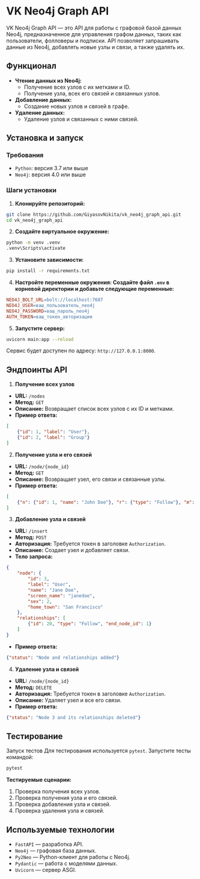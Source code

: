 # VK Neo4j Graph API
VK Neo4j Graph API — это API для работы с графовой базой данных Neo4j, предназначенное для управления графом данных, таких как пользователи, фолловеры и подписки. API позволяет запрашивать данные из Neo4j, добавлять новые узлы и связи, а также удалять их.

## Функционал
- **Чтение данных из Neo4j:**
  - Получение всех узлов с их метками и ID.
  - Получение узла, всех его связей и связанных узлов.
- **Добавление данных:**
  - Создание новых узлов и связей в графе.
- **Удаление данных:**
  - Удаление узлов и связанных с ними связей.
## Установка и запуск
### Требования
- `Python`: версия 3.7 или выше
- `Neo4j`: версия 4.0 или выше
### Шаги установки
1. **Клонируйте репозиторий:**

```bash
git clone https://github.com/GiyasovNikita/vk_neo4j_graph_api.git
cd vk_neo4j_graph_api
```
2. **Создайте виртуальное окружение:**

```bash
python -m venv .venv
.venv\Scripts\activate
```
3. **Установите зависимости:**

```bash
pip install -r requirements.txt
```
4. **Настройте переменные окружения: Создайте файл `.env` в корневой директории и добавьте следующие переменные:**

```makefile
NEO4J_BOLT_URL=bolt://localhost:7687
NEO4J_USER=ваш_пользователь_neo4j
NEO4J_PASSWORD=ваш_пароль_neo4j
AUTH_TOKEN=ваш_токен_авторизации
```
5. **Запустите сервер:**

```bash
uvicorn main:app --reload
```
Сервис будет доступен по адресу: `http://127.0.0.1:8000`.

## Эндпоинты API
1. **Получение всех узлов**
- **URL:** `/nodes`
- **Метод:** `GET`
- **Описание:** Возвращает список всех узлов с их ID и метками.
- **Пример ответа:**
```json
[
    {"id": 1, "label": "User"},
    {"id": 2, "label": "Group"}
]
```
2. **Получение узла и его связей**
- **URL:** `/node/{node_id}`
- **Метод:** `GET`
- **Описание:** Возвращает узел, его связи и связанные узлы.
- **Пример ответа:**
```json
[
    {"n": {"id": 1, "name": "John Doe"}, "r": {"type": "Follow"}, "m": {"id": 2, "name": "Jane Doe"}}
]
```
3. **Добавление узла и связей**
- **URL:** `/insert`
- **Метод:** `POST`
- **Авторизация:** Требуется токен в заголовке `Authorization`.
- **Описание:** Создает узел и добавляет связи.
- **Тело запроса:**
```json
{
    "node": {
        "id": 3,
        "label": "User",
        "name": "Jane Doe",
        "screen_name": "janedoe",
        "sex": 2,
        "home_town": "San Francisco"
    },
    "relationships": [
        {"id": 20, "type": "Follow", "end_node_id": 1}
    ]
}
```
- **Пример ответа:**
```json
{"status": "Node and relationships added"}
```
4. **Удаление узла и связей**
- **URL:** `/node/{node_id}`
- **Метод:** `DELETE`
- **Авторизация:** Требуется токен в заголовке `Authorization`.
- **Описание:** Удаляет узел и все его связи.
- **Пример ответа:**
```json
{"status": "Node 3 and its relationships deleted"}
```
## Тестирование
Запуск тестов
Для тестирования используется `pytest`. Запустите тесты командой:

```bash
pytest
```
**Тестируемые сценарии:**
1. Проверка получения всех узлов.
2. Проверка получения узла и его связей.
3. Проверка добавления узла и связей.
4. Проверка удаления узла и связей.

## Используемые технологии
- `FastAPI` — разработка API.
- `Neo4j` — графовая база данных.
- `Py2Neo` — Python-клиент для работы с Neo4j.
- `Pydantic` — работа с моделями данных.
- `Uvicorn` — сервер ASGI.